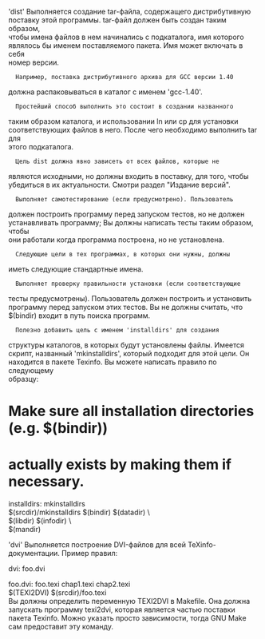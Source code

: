 'dist'
     Выполняется создание tar-файла, содержащего дистрибутивную   
 поставку этой программы. tar-файл должен быть создан таким образом,   
 чтобы имена файлов в нем начинались с подкаталога, имя которого   
 являлось бы именем поставляемого пакета. Имя может включать в себя   
 номер версии.   
  
      Например, поставка дистрибутивного архива для GCC версии 1.40   
 должна распаковываться в каталог с именем 'gcc-1.40'.   

      Простейший способ выполнить это состоит в создании названного   
 таким образом каталога, и использовании ln или cp для установки   
 соответствующих файлов в него. После чего необходимо выполнить tar для   
 этого подкаталога.   

      Цель dist должна явно зависеть от всех файлов, которые не   
 являются исходными, но должны входить в поставку, для того, чтобы   
 убедиться в их актуальности. Смотри раздел "Издание версий".   
   

      Выполняет самотестирование (если предусмотрено). Пользователь   
 должен построить программу перед запуском тестов, но не должен   
 устанавливать программу; Вы должны написать тесты таким образом, чтобы   
 они работали когда программа построена, но не установлена.   
   
      Следующие цели в тех программах, в которых они нужны, должны   
 иметь следующие стандартные имена.   
   

      Выполняет проверку правильности установки (если соответствующие   
 тесты предусмотрены). Пользователь должен построить и установить   
 программу перед запуском этих тестов. Вы не должны считать, что   
 $(bindir) входит в путь поиска программ.   
   

      Полезно добавить цель с именем 'installdirs' для создания   
 структуры каталогов, в которых будут установлены файлы. Имеется   
 скрипт, названный 'mkinstalldirs', который подходит для этой цели. Он   
 находится в пакете Texinfo. Вы можете написать правило по следующему   
 образцу:   

# Make sure all installation directories (e.g. $(bindir))   
 # actually exists by making them if necessary.   
 installdirs: mkinstalldirs   
      $(srcdir)/mkinstalldirs $(bindir) $(datadir) \   
                              $(libdir) $(infodir) \   
                              $(mandir) 

'dvi'
Выполняется построение DVI-файлов для всей TeXinfo-документации. Пример правил:

dvi: foo.dvi   
   
 foo.dvi: foo.texi chap1.texi chap2.texi   
      $(TEXI2DVI) $(srcdir)/foo.texi   
Вы должны определить переменную TEXI2DVI в Makefile. 
Она должна запускать программу texi2dvi, которая является частью поставки пакета
Texinfo. Можно указать просто зависимости, 
тогда GNU Make сам предоставит эту команду.
